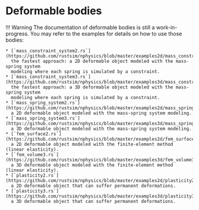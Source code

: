 # Deformable bodies

!!! Warning
    The documentation of deformable bodies is still a work-in-progress. You may refer to the examples
    for details on how to use those bodies:
    
    * [`mass_constraint_system2.rs`](https://github.com/rustsim/nphysics/blob/master/examples2d/mass_constraint_system2.rs):
      the fastest approach: a 2D deformable object modeled with the mass-spring system
      modeling where each spring is simulated by a constraint.
    * [`mass_constraint_system3.rs`](https://github.com/rustsim/nphysics/blob/master/examples3d/mass_constraint_system3.rs):
      the fastest approach: a 3D deformable object modeled with the mass-spring system
      modeling where each spring is simulated by a constraint.
    * [`mass_spring_system2.rs`](https://github.com/rustsim/nphysics/blob/master/examples2d/mass_spring_system2.rs):
      a 2D deformable object modeled with the mass-spring system modeling.
    * [`mass_spring_system3.rs`](https://github.com/rustsim/nphysics/blob/master/examples3d/mass_spring_system3.rs):
      a 3D deformable object modeled with the mass-spring system modeling.
    * [`fem_surface2.rs`](https://github.com/rustsim/nphysics/blob/master/examples2d/fem_surface2.rs):
      a 2D deformable object modeled with the finite-element method (linear elasticity).
    * [`fem_volume3.rs`](https://github.com/rustsim/nphysics/blob/master/examples3d/fem_volume3.rs):
      a 3D deformable object modeled with the finite-element method (linear elasticity).
    * [`plasticity2.rs`](https://github.com/rustsim/nphysics/blob/master/examples2d/plasticity2.rs):
      a 2D deformable object that can suffer permanent deformations.
    * [`plasticity3.rs`](https://github.com/rustsim/nphysics/blob/master/examples3d/plasticity3.rs):
      a 3D deformable object that can suffer permanent deformations.
